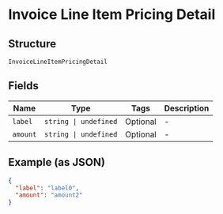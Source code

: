 
# Invoice Line Item Pricing Detail

## Structure

`InvoiceLineItemPricingDetail`

## Fields

| Name | Type | Tags | Description |
|  --- | --- | --- | --- |
| `label` | `string \| undefined` | Optional | - |
| `amount` | `string \| undefined` | Optional | - |

## Example (as JSON)

```json
{
  "label": "label0",
  "amount": "amount2"
}
```

